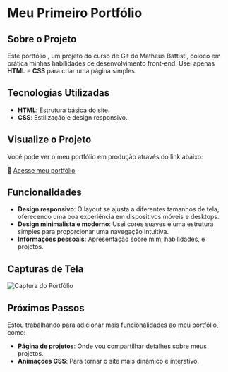 # Meu Primeiro Portfólio


## Sobre o Projeto

Este portfólio , um projeto do curso de Git do Matheus Battisti, coloco em prática minhas habilidades de desenvolvimento front-end. Usei apenas **HTML** e **CSS** para criar uma página simples.

## Tecnologias Utilizadas

- **HTML**: Estrutura básica do site.
- **CSS**: Estilização e design responsivo.

## Visualize o Projeto

Você pode ver o meu portfólio em produção através do link abaixo:

🔗 [Acesse meu portfólio](https://biamedeiros7.github.io/)

## Funcionalidades

- **Design responsivo**: O layout se ajusta a diferentes tamanhos de tela, oferecendo uma boa experiência em dispositivos móveis e desktops.
- **Design minimalista e moderno**: Usei cores suaves e uma estrutura simples para proporcionar uma navegação intuitiva.
- **Informações pessoais**: Apresentação sobre mim, habilidades, e projetos.

## Capturas de Tela

![Captura do Portfólio](img/portfólio.jpeg)  


## Próximos Passos

Estou trabalhando para adicionar mais funcionalidades ao meu portfólio, como:

- **Página de projetos**: Onde vou compartilhar detalhes sobre meus projetos.
- **Animações CSS**: Para tornar o site mais dinâmico e interativo.

